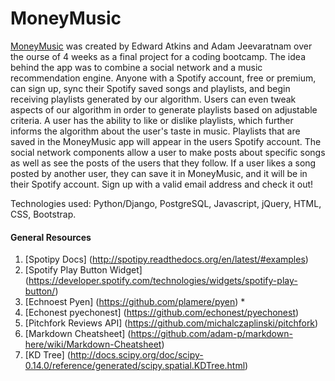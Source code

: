# MoneyMusic
[MoneyMusic](http://moneymusic.co) was created by Edward Atkins and Adam Jeevaratnam over the ourse of 4 weeks as a final project for a coding bootcamp.  The idea behind the app was to combine a social network and a music recommendation engine.  Anyone with a Spotify account, free or premium, can sign up, sync their Spotify saved songs and playlists, and begin receiving playlists generated by our algorithm.  Users can even tweak aspects of our algorithm in order to generate playlists based on adjustable criteria.  A user has the ability to like or dislike playlists, which further informs the algorithm about the user's taste in music.  Playlists that are saved in the MoneyMusic app will appear in the users Spotify account.  The social network components allow a user to make posts about specific songs as well as see the posts of the users that they follow.  If a user likes a song posted by another user, they can save it in MoneyMusic, and it will be in their Spotify account.  Sign up with a valid email address and check it out!

Technologies used: Python/Django, PostgreSQL, Javascript, jQuery, HTML, CSS, Bootstrap. 


#### General Resources
1. [Spotipy Docs] (http://spotipy.readthedocs.org/en/latest/#examples)
2. [Spotify Play Button Widget] (https://developer.spotify.com/technologies/widgets/spotify-play-button/)
3. [Echnoest Pyen] (https://github.com/plamere/pyen) *
4. [Echonest pyechonest] (https://github.com/echonest/pyechonest)
5. [Pitchfork Reviews API] (https://github.com/michalczaplinski/pitchfork)
5. [Markdown Cheatsheet] (https://github.com/adam-p/markdown-here/wiki/Markdown-Cheatsheet)
6. [KD Tree] (http://docs.scipy.org/doc/scipy-0.14.0/reference/generated/scipy.spatial.KDTree.html)
